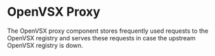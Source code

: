 # OpenVSX Proxy

The OpenVSX proxy component stores frequently used requests to the OpenVSX registry and serves these requests in case the upstream OpenVSX registry is down.

